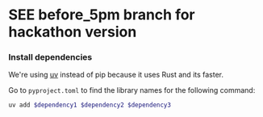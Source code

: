 # SEE before_5pm branch for hackathon version

### Install dependencies

We're using [uv](https://docs.astral.sh/uv/getting-started/installation/) instead of pip because it uses Rust and its faster.

Go to `pyproject.toml` to find the library names for the following command:

```bash
uv add $dependency1 $dependency2 $dependency3
```

